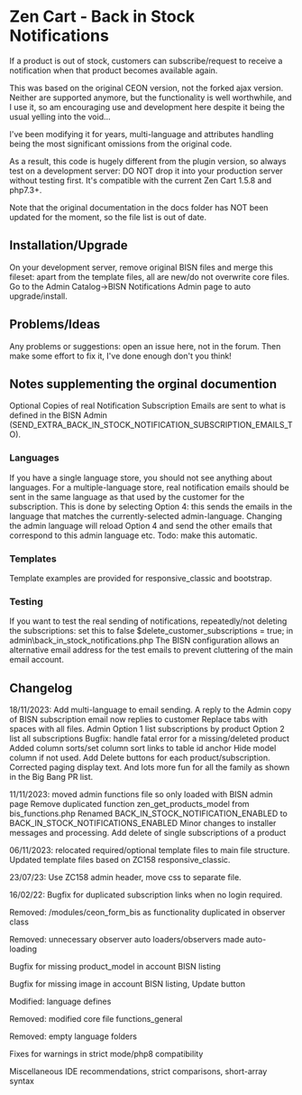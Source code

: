 # Zen Cart - Back in Stock Notifications
If a product is out of stock, customers can subscribe/request to receive a notification when that product becomes available again.

This was based on the original CEON version, not the forked ajax version. Neither are supported anymore, but the functionality is well worthwhile, and I use it, so am encouraging use and development here despite it being the usual yelling into the void...

I've been modifying it for years, multi-language and attributes handling being the most significant omissions from the original code.

As a result, this code is hugely different from the plugin version, so always test on a development server: DO NOT drop it into your production server without testing first.
It's compatible with the current Zen Cart 1.5.8 and php7.3+.

Note that the original documentation in the docs folder has NOT been updated for the moment, so the file list is out of date.

## Installation/Upgrade
On your development server, remove original BISN files and merge this fileset: apart from the template files, all are new/do not overwrite core files.
Go to the Admin Catalog->BISN Notifications Admin page to auto upgrade/install.

## Problems/Ideas
Any problems or suggestions: open an issue here, not in the forum. Then make some effort to fix it, I've done enough don't you think!

## Notes supplementing the orginal documention
Optional Copies of real Notification Subscription Emails are sent to what is defined in the BISN Admin (SEND_EXTRA_BACK_IN_STOCK_NOTIFICATION_SUBSCRIPTION_EMAILS_TO).

### Languages
If you have a single language store, you should not see anything about languages.
For a multiple-language store, real notification emails should be sent in the same language as that used by the customer for the subscription.
This is done by selecting Option 4: this sends the emails in the language that matches the currently-selected admin-language.
Changing the admin language will reload Option 4 and send the other emails that correspond to this admin language etc.
Todo: make this automatic.

### Templates
Template examples are provided for responsive_classic and bootstrap.

### Testing
If you want to test the real sending of notifications, repeatedly/not deleting the subscriptions: set this to false
$delete_customer_subscriptions = true;
in admin\back_in_stock_notifications.php
The BISN configuration allows an alternative email address for the test emails to prevent cluttering of the main email account.

## Changelog
18/11/2023:
Add multi-language to email sending.
A reply to the Admin copy of BISN subscription email now replies to customer
Replace tabs with spaces with all files.
Admin
Option 1 list subscriptions by product
Option 2 list all subscriptions 
Bugfix: handle fatal error for a missing/deleted product
Added column sorts/set column sort links to table id anchor
Hide model column if not used.
Add Delete buttons for each product/subscription.
Corrected paging display text.
And lots more fun for all the family as shown in the Big Bang PR list.

11/11/2023: moved admin functions file so only loaded with BISN admin page
Remove duplicated function zen_get_products_model from bis_functions.php
Renamed BACK_IN_STOCK_NOTIFICATION_ENABLED to BACK_IN_STOCK_NOTIFICATIONS_ENABLED
Minor changes to installer messages and processing.
Add delete of single subscriptions of a product

06/11/2023: relocated required/optional template files to main file structure.
Updated template files based on ZC158 responsive_classic.

23/07/23:
Use ZC158 admin header, move css to separate file.

16/02/22:
Bugfix for duplicated subscription links when no login required.

Removed: /modules/ceon_form_bis as functionality duplicated in observer class

Removed: unnecessary observer auto loaders/observers made auto-loading 

Bugfix for missing product_model in account BISN listing

Bugfix for missing image in account BISN listing, Update button

Modified: language defines

Removed: modified core file functions_general

Removed: empty language folders

Fixes for warnings in strict mode/php8 compatibility

Miscellaneous IDE recommendations, strict comparisons, short-array syntax
